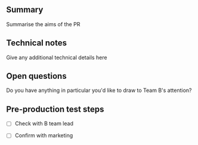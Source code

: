 ## Summary

Summarise the aims of the PR

## Technical notes

Give any additional technical details here

## Open questions

Do you have anything in particular you'd like to draw to Team B's attention?

## Pre-production test steps

- [ ] Check with B team lead
- [ ] Confirm with marketing

